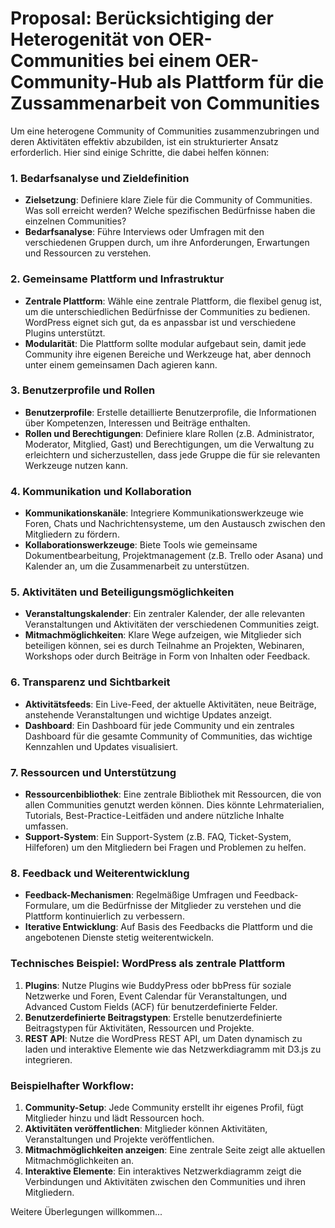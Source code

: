 # Proposal: Berücksichtiging der Heterogenität von OER-Communities bei einem OER-Community-Hub als Plattform für die Zussammenarbeit von Communities

Um eine heterogene Community of Communities zusammenzubringen und deren Aktivitäten effektiv abzubilden, ist ein strukturierter Ansatz erforderlich. Hier sind einige Schritte, die dabei helfen können:

### 1. **Bedarfsanalyse und Zieldefinition**
- **Zielsetzung**: Definiere klare Ziele für die Community of Communities. Was soll erreicht werden? Welche spezifischen Bedürfnisse haben die einzelnen Communities?
- **Bedarfsanalyse**: Führe Interviews oder Umfragen mit den verschiedenen Gruppen durch, um ihre Anforderungen, Erwartungen und Ressourcen zu verstehen.

### 2. **Gemeinsame Plattform und Infrastruktur**
- **Zentrale Plattform**: Wähle eine zentrale Plattform, die flexibel genug ist, um die unterschiedlichen Bedürfnisse der Communities zu bedienen. WordPress eignet sich gut, da es anpassbar ist und verschiedene Plugins unterstützt.
- **Modularität**: Die Plattform sollte modular aufgebaut sein, damit jede Community ihre eigenen Bereiche und Werkzeuge hat, aber dennoch unter einem gemeinsamen Dach agieren kann.

### 3. **Benutzerprofile und Rollen**
- **Benutzerprofile**: Erstelle detaillierte Benutzerprofile, die Informationen über Kompetenzen, Interessen und Beiträge enthalten.
- **Rollen und Berechtigungen**: Definiere klare Rollen (z.B. Administrator, Moderator, Mitglied, Gast) und Berechtigungen, um die Verwaltung zu erleichtern und sicherzustellen, dass jede Gruppe die für sie relevanten Werkzeuge nutzen kann.

### 4. **Kommunikation und Kollaboration**
- **Kommunikationskanäle**: Integriere Kommunikationswerkzeuge wie Foren, Chats und Nachrichtensysteme, um den Austausch zwischen den Mitgliedern zu fördern.
- **Kollaborationswerkzeuge**: Biete Tools wie gemeinsame Dokumentbearbeitung, Projektmanagement (z.B. Trello oder Asana) und Kalender an, um die Zusammenarbeit zu unterstützen.

### 5. **Aktivitäten und Beteiligungsmöglichkeiten**
- **Veranstaltungskalender**: Ein zentraler Kalender, der alle relevanten Veranstaltungen und Aktivitäten der verschiedenen Communities zeigt.
- **Mitmachmöglichkeiten**: Klare Wege aufzeigen, wie Mitglieder sich beteiligen können, sei es durch Teilnahme an Projekten, Webinaren, Workshops oder durch Beiträge in Form von Inhalten oder Feedback.

### 6. **Transparenz und Sichtbarkeit**
- **Aktivitätsfeeds**: Ein Live-Feed, der aktuelle Aktivitäten, neue Beiträge, anstehende Veranstaltungen und wichtige Updates anzeigt.
- **Dashboard**: Ein Dashboard für jede Community und ein zentrales Dashboard für die gesamte Community of Communities, das wichtige Kennzahlen und Updates visualisiert.

### 7. **Ressourcen und Unterstützung**
- **Ressourcenbibliothek**: Eine zentrale Bibliothek mit Ressourcen, die von allen Communities genutzt werden können. Dies könnte Lehrmaterialien, Tutorials, Best-Practice-Leitfäden und andere nützliche Inhalte umfassen.
- **Support-System**: Ein Support-System (z.B. FAQ, Ticket-System, Hilfeforen) um den Mitgliedern bei Fragen und Problemen zu helfen.

### 8. **Feedback und Weiterentwicklung**
- **Feedback-Mechanismen**: Regelmäßige Umfragen und Feedback-Formulare, um die Bedürfnisse der Mitglieder zu verstehen und die Plattform kontinuierlich zu verbessern.
- **Iterative Entwicklung**: Auf Basis des Feedbacks die Plattform und die angebotenen Dienste stetig weiterentwickeln.

### Technisches Beispiel: WordPress als zentrale Plattform
1. **Plugins**: Nutze Plugins wie BuddyPress oder bbPress für soziale Netzwerke und Foren, Event Calendar für Veranstaltungen, und Advanced Custom Fields (ACF) für benutzerdefinierte Felder.
2. **Benutzerdefinierte Beitragstypen**: Erstelle benutzerdefinierte Beitragstypen für Aktivitäten, Ressourcen und Projekte.
3. **REST API**: Nutze die WordPress REST API, um Daten dynamisch zu laden und interaktive Elemente wie das Netzwerkdiagramm mit D3.js zu integrieren.

### Beispielhafter Workflow:
1. **Community-Setup**: Jede Community erstellt ihr eigenes Profil, fügt Mitglieder hinzu und lädt Ressourcen hoch.
2. **Aktivitäten veröffentlichen**: Mitglieder können Aktivitäten, Veranstaltungen und Projekte veröffentlichen.
3. **Mitmachmöglichkeiten anzeigen**: Eine zentrale Seite zeigt alle aktuellen Mitmachmöglichkeiten an.
4. **Interaktive Elemente**: Ein interaktives Netzwerkdiagramm zeigt die Verbindungen und Aktivitäten zwischen den Communities und ihren Mitgliedern.


Weitere Überlegungen willkommen...
